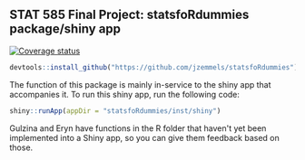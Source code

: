 
<!-- README.md is generated from README.Rmd. Please edit that file -->
STAT 585 Final Project: statsfoRdummies package/shiny app
---------------------------------------------------------

[![Coverage status](https://codecov.io/gh/jzemmels/finalProject/branch/master/graph/badge.svg)](https://codecov.io/github/jzemmels/finalProject?branch=master)

``` r
devtools::install_github("https://github.com/jzemmels/statsfoRdummies")
```

The function of this package is mainly in-service to the shiny app that accompanies it. To run this shiny app, run the following code:

``` r
shiny::runApp(appDir = "statsfoRdummies/inst/shiny")
```

Gulzina and Eryn have functions in the R folder that haven't yet been implemented into a Shiny app, so you can give them feedback based on those.

